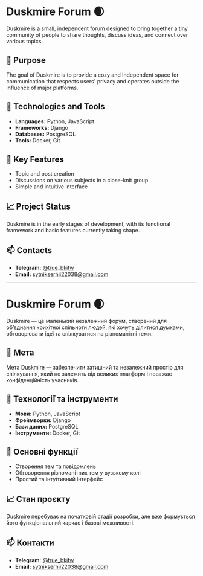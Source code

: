 # Duskmire Forum 🌒  

Duskmire is a small, independent forum designed to bring together a tiny community of people to share thoughts, discuss ideas, and connect over various topics.  

## 🎯 Purpose  
The goal of Duskmire is to provide a cozy and independent space for communication that respects users' privacy and operates outside the influence of major platforms.  

## 🔧 Technologies and Tools  
- **Languages:** Python, JavaScript  
- **Frameworks:** Django  
- **Databases:** PostgreSQL  
- **Tools:** Docker, Git  

## 📌 Key Features  
- Topic and post creation  
- Discussions on various subjects in a close-knit group  
- Simple and intuitive interface  

## 📈 Project Status  
Duskmire is in the early stages of development, with its functional framework and basic features currently taking shape.  

## 📫 Contacts  
- **Telegram:** [@true_bkitw](https://t.me/true_bkitw)  
- **Email:** sytnikserhii22038@gmail.com  


-------

# Duskmire Forum 🌒  

Duskmire — це маленький незалежний форум, створений для об’єднання крихітної спільноти людей, які хочуть ділитися думками, обговорювати ідеї та спілкуватися на різноманітні теми.  

## 🎯 Мета  
Мета Duskmire — забезпечити затишний та незалежний простір для спілкування, який не залежить від великих платформ і поважає конфіденційність учасників.  

## 🔧 Технології та інструменти  
- **Мови:** Python, JavaScript  
- **Фреймворки:** Django  
- **Бази даних:** PostgreSQL  
- **Інструменти:** Docker, Git  

## 📌 Основні функції  
- Створення тем та повідомлень  
- Обговорення різноманітних тем у вузькому колі  
- Простий та інтуїтивний інтерфейс  

## 📈 Стан проєкту  
Duskmire перебуває на початковій стадії розробки, але вже формується його функціональний каркас і базові можливості.  


## 📫 Контакти  
- **Telegram:** [@true_bkitw](https://t.me/true_bkitw)  
- **Email:** sytnikserhii22038@gmail.com  
